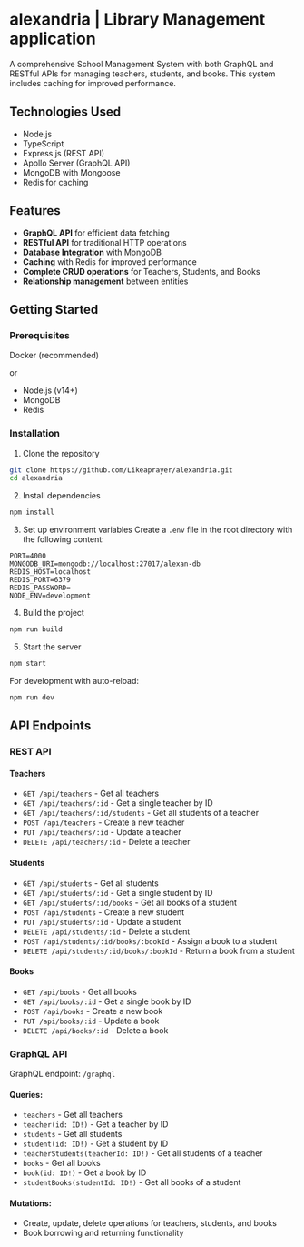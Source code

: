 # alexandria | Library Management application

A comprehensive School Management System with both GraphQL and RESTful APIs for managing teachers, students, and books. This system includes caching for improved performance.

## Technologies Used

- Node.js
- TypeScript
- Express.js (REST API)
- Apollo Server (GraphQL API)
- MongoDB with Mongoose
- Redis for caching

## Features

- **GraphQL API** for efficient data fetching
- **RESTful API** for traditional HTTP operations
- **Database Integration** with MongoDB
- **Caching** with Redis for improved performance
- **Complete CRUD operations** for Teachers, Students, and Books
- **Relationship management** between entities

## Getting Started

### Prerequisites

Docker (recommended)

or

- Node.js (v14+)
- MongoDB
- Redis


### Installation

1. Clone the repository
```bash
git clone https://github.com/Likeaprayer/alexandria.git
cd alexandria
```

2. Install dependencies
```bash
npm install
```

3. Set up environment variables
Create a `.env` file in the root directory with the following content:
```
PORT=4000
MONGODB_URI=mongodb://localhost:27017/alexan-db
REDIS_HOST=localhost
REDIS_PORT=6379
REDIS_PASSWORD=
NODE_ENV=development
```

4. Build the project
```bash
npm run build
```

5. Start the server
```bash
npm start
```

For development with auto-reload:
```bash
npm run dev
```

## API Endpoints

### REST API

#### Teachers
- `GET /api/teachers` - Get all teachers
- `GET /api/teachers/:id` - Get a single teacher by ID
- `GET /api/teachers/:id/students` - Get all students of a teacher
- `POST /api/teachers` - Create a new teacher
- `PUT /api/teachers/:id` - Update a teacher
- `DELETE /api/teachers/:id` - Delete a teacher

#### Students
- `GET /api/students` - Get all students
- `GET /api/students/:id` - Get a single student by ID
- `GET /api/students/:id/books` - Get all books of a student
- `POST /api/students` - Create a new student
- `PUT /api/students/:id` - Update a student
- `DELETE /api/students/:id` - Delete a student
- `POST /api/students/:id/books/:bookId` - Assign a book to a student
- `DELETE /api/students/:id/books/:bookId` - Return a book from a student

#### Books
- `GET /api/books` - Get all books
- `GET /api/books/:id` - Get a single book by ID
- `POST /api/books` - Create a new book
- `PUT /api/books/:id` - Update a book
- `DELETE /api/books/:id` - Delete a book

### GraphQL API

GraphQL endpoint: `/graphql`

#### Queries:
- `teachers` - Get all teachers
- `teacher(id: ID!)` - Get a teacher by ID
- `students` - Get all students
- `student(id: ID!)` - Get a student by ID
- `teacherStudents(teacherId: ID!)` - Get all students of a teacher
- `books` - Get all books
- `book(id: ID!)` - Get a book by ID
- `studentBooks(studentId: ID!)` - Get all books of a student

#### Mutations:
- Create, update, delete operations for teachers, students, and books
- Book borrowing and returning functionality
